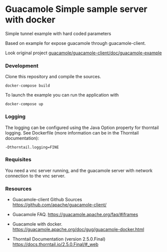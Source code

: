 # Guacamole Simple sample server with docker

Simple tunnel example with hard coded parameters

Based on example for expose guacamole through guacamole-client.

Look original project [guacamole/guacamole-client/doc/guacamole-example](https://github.com/apache/guacamole-client/tree/master/doc/guacamole-example)

### Development

Clone this repository and compile the sources.

```
docker-compose build
```


To launch the example you can run the application with

```
docker-compose up
```

### Logging

The logging can be configured using the Java Option property for thorntail logging. See Dockerfile (more information can be in the Thorntail documentation):

`-Dthorntail.logging=FINE`

### Requisites

You need a vnc server running, and the guacamole server with network connection to the vnc server.

### Resources

- Guacamole-client Github Sources
  https://github.com/apache/guacamole-client/

- Guacamole FAQ.
  https://guacamole.apache.org/faq/#iframes

- Guacamole with docker.
  https://guacamole.apache.org/doc/gug/guacamole-docker.html

- Thorntail Documentation (version 2.5.0.Final)
  https://docs.thorntail.io/2.5.0.Final/#_web
